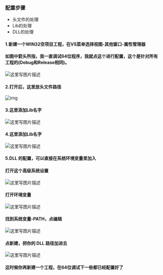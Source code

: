 ### 配置步骤

* 头文件的处理
* Lib的处理
* DLL的处理

#### 1.新建一个WIN32空项目工程，在VS菜单选择视图-其他窗口-属性管理器

#### 如图中箭头所指，我一直调试64位程序，我就点这个进行配置，这个是针对所有工程的(Debug和Release相同)。

![这里写图片描述](https://img-blog.csdn.net/20171227105842311?watermark/2/text/aHR0cDovL2Jsb2cuY3Nkbi5uZXQvc2luYXRfMjU5MjM4NDk=/font/5a6L5L2T/fontsize/400/fill/I0JBQkFCMA==/dissolve/70/gravity/SouthEast)



#### 2.打开后，这里放头文件路径

![img](https://img-blog.csdn.net/20171227105850631?watermark/2/text/aHR0cDovL2Jsb2cuY3Nkbi5uZXQvc2luYXRfMjU5MjM4NDk=/font/5a6L5L2T/fontsize/400/fill/I0JBQkFCMA==/dissolve/70/gravity/SouthEast)



#### 3.这里添加Lib名字

![这里写图片描述](https://img-blog.csdn.net/20171227105857303?watermark/2/text/aHR0cDovL2Jsb2cuY3Nkbi5uZXQvc2luYXRfMjU5MjM4NDk=/font/5a6L5L2T/fontsize/400/fill/I0JBQkFCMA==/dissolve/70/gravity/SouthEast)



#### 4.这里添加Lib名字

![这里写图片描述](https://img-blog.csdn.net/20171227105936558?watermark/2/text/aHR0cDovL2Jsb2cuY3Nkbi5uZXQvc2luYXRfMjU5MjM4NDk=/font/5a6L5L2T/fontsize/400/fill/I0JBQkFCMA==/dissolve/70/gravity/SouthEast)



#### 5.DLL 的配置，可以直接在系统环境变量里加入

#### 打开这个高级系统设置

![这里写图片描述](https://img-blog.csdn.net/20171227105904124?watermark/2/text/aHR0cDovL2Jsb2cuY3Nkbi5uZXQvc2luYXRfMjU5MjM4NDk=/font/5a6L5L2T/fontsize/400/fill/I0JBQkFCMA==/dissolve/70/gravity/SouthEast)



#### 打开环境变量

![这里写图片描述](https://img-blog.csdn.net/20171227105912039?watermark/2/text/aHR0cDovL2Jsb2cuY3Nkbi5uZXQvc2luYXRfMjU5MjM4NDk=/font/5a6L5L2T/fontsize/400/fill/I0JBQkFCMA==/dissolve/70/gravity/SouthEast)



#### 找到**系统变量-PATH**，点编辑

![这里写图片描述](https://img-blog.csdn.net/20171227105919225?watermark/2/text/aHR0cDovL2Jsb2cuY3Nkbi5uZXQvc2luYXRfMjU5MjM4NDk=/font/5a6L5L2T/fontsize/400/fill/I0JBQkFCMA==/dissolve/70/gravity/SouthEast)



#### 点新建，把你的 DLL 路径加进去

![这里写图片描述](https://img-blog.csdn.net/20171227105928405?watermark/2/text/aHR0cDovL2Jsb2cuY3Nkbi5uZXQvc2luYXRfMjU5MjM4NDk=/font/5a6L5L2T/fontsize/400/fill/I0JBQkFCMA==/dissolve/70/gravity/SouthEast)



#### 这时候你再新建一个工程，在64位调试下一些都已经配置好了

